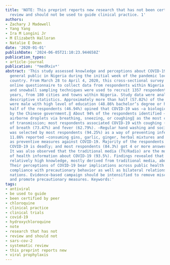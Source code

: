 ```yaml
---
title: 'NOTE: This preprint reports new research that has not been certified by peer
  review and should not be used to guide clinical practice. 1'
authors:
- Zachary J Madewell
- Yang Yang
- Ira M Longini Jr
- M Elizabeth Halloran
- Natalie E Dean
date: '2020-01-01'
publishDate: '2024-06-05T21:10:23.944658Z'
publication_types:
- article-journal
publication: '*medRxiv*'
abstract: 'This study assessed knowledge and perceptions about COVID-19 among the
  general public in Nigeria during the initial week of the pandemic lockdown in the
  country. From March 28 to April 4, 2020, this cross-sectional survey used an anonymous
  online questionnaire to collect data from respondents within Nigeria. Purposive
  and snowball sampling techniques were used to recruit 1357 respondents, aged 15-70
  years, from 180 cities and towns within Nigeria. Study data were analysed using
  descriptive statistics. Approximately more than half (57.02%) of the respondents
  were male with high level of education (48.86% bachelor’s degree or higher). Approximately
  half of the respondents (46.94%) opined that COVID-19 was ―a biological weapon designed
  by the Chinese government.‖ About 94% of the respondents identified ―contact with
  airborne droplets via breathing, sneezing, or coughing‖ as the most common mode
  of transmission; most respondents associated COVID-19 with coughing (81.13%), shortness
  of breath (73.47%) and fever (62.79%). ―Regular hand washing and social distancing‖
  was selected by most respondents (94.25%) as a way of preventing infection whereas
  11.86% reported ―consuming gins, garlic, ginger, herbal mixtures and African foods/soups‖
  as preventive measures against COVID-19. Majority of the respondents (91.73%) thought
  COVID-19 is deadly; and most respondents (84.3%) got 4 or more answers correctly.
  It was also observed that the traditional media (TV/Radio) are the most common source
  of health information about COVID-19 (93.5%). Findings revealed that Nigerians have
  relatively high knowledge, mostly derived from traditional media, about COVID-19.
  Their perceptions of COVID-19 bear implications across public health initiatives,
  compliance with precautionary behavior as well as bilateral relations with foreign
  nations. Evidence-based campaign should be intensified to remove misconceptions
  and promote precautionary measures. Keywords:'
tags:
- antiviral
- be used to guide
- been certified by peer
- chloroquine
- clinical practice
- clinical trials
- covid-19
- hydroxychloroquine
- note
- research that has not
- review and should not
- sars-cov-2
- systematic review
- this preprint reports new
- viral prophylaxis
---
```

